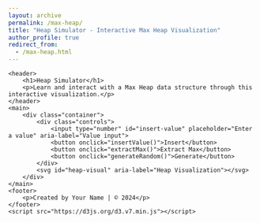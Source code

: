 ```yaml
---
layout: archive
permalink: /max-heap/
title: "Heap Simulator - Interactive Max Heap Visualization"
author_profile: true
redirect_from: 
  - /max-heap.html
---
```


<head>
<style>
        .container {
            background: white;
            border-radius: 8px;
            box-shadow: 0 2px 4px rgba(0,0,0,0.1);
            display: flex;
            flex-wrap: wrap;
            justify-content: space-between;
        }
        .controls {
            display: flex;
            flex-wrap: nowrap;
            justify-content: space-between;
            gap: 1vw;
            width: 100%;
            box-sizing: border-box;
            padding: 1vw;
            border-radius: 8px;
            box-shadow: 0 2px 4px rgba(0,0,0,0.1);
        }
        input, button {
            width: calc((100% - (4 * 1vw)) / 4);
            padding: 1vw;
            margin: 0;
            border: 2px solid #ccc;
            border-radius: 8px;
            font-size: 1rem;
            box-sizing: border-box;
        }
        button {
            background-color: #4CAF50;
            color: white;
            cursor: pointer;
            border: none;
        }
        button:hover {
            background-color: #45a049;
        }
        #heap-visual {
            width: 100%;
            height: 500px;
            margin-bottom: 20px;
        }
        .node {
            fill: #4CAF50;
            stroke: #2E7D32;
            stroke-width: 2;
            transition: all 0.3s;
            fill: white;
        }
        .node-text {
            fill: white;
            text-anchor: middle;
            dominant-baseline: central;
            font-size: 14px;
            pointer-events: none;
            fill: black;
            font-size: 1rem;
        }
        .node.highlight {
            fill: #FFC107;
            stroke: #FFA000;
        }
        .edge {
            stroke: #2E7D32;
            stroke-width: 2;
        }
        @media (max-width: 600px) {
            input, button {
                font-size: 3vw;
                padding: 2vw;
                width: calc((100% - (4 * 2vw)) / 4);
            }
        }
    </style>

    <header>
        <h1>Heap Simulator</h1>
        <p>Learn and interact with a Max Heap data structure through this interactive visualization.</p>
    </header>
    <main>
        <div class="container">
            <div class="controls">
                <input type="number" id="insert-value" placeholder="Enter a value" aria-label="Value input">
                <button onclick="insertValue()">Insert</button>
                <button onclick="extractMax()">Extract Max</button>
                <button onclick="generateRandom()">Generate</button>
            </div>
            <svg id="heap-visual" aria-label="Heap Visualization"></svg>
        </div>
    </main>
    <footer>
        <p>Created by Your Name | © 2024</p>
    </footer>
    <script src="https://d3js.org/d3.v7.min.js"></script>
   
<script>
class MaxHeap {
    constructor() {
        this.heap = [];
    }

    parent(i) { return Math.floor((i - 1) / 2); }
    leftChild(i) { return 2 * i + 1; }
    rightChild(i) { return 2 * i + 2; }

    async swap(i, j) {
        await highlightNodes([i, j]);
        [this.heap[i], this.heap[j]] = [this.heap[j], this.heap[i]];
        await updateVisualization();
        await sleep(500);
    }

    async insert(value) {
        this.heap.push(value);
        await this.heapifyUp(this.heap.length - 1);
    }

    async heapifyUp(i) {
        while (i > 0 && this.heap[this.parent(i)] < this.heap[i]) {
            await this.swap(i, this.parent(i));
            i = this.parent(i);
        }
    }

    async extractMax() {
        if (this.heap.length === 0) return null;
        if (this.heap.length === 1) return this.heap.pop();

        const max = this.heap[0];
        this.heap[0] = this.heap.pop();
        await this.heapifyDown(0);
        return max;
    }

    async heapifyDown(i) {
        let maxIndex = i;
        const left = this.leftChild(i);
        const right = this.rightChild(i);

        if (left < this.heap.length && this.heap[left] > this.heap[maxIndex]) {
            maxIndex = left;
        }
        if (right < this.heap.length && this.heap[right] > this.heap[maxIndex]) {
            maxIndex = right;
        }

        if (i !== maxIndex) {
            await this.swap(i, maxIndex);
            await this.heapifyDown(maxIndex);
        }
    }
}

const radius = 25;
let heap = new MaxHeap();

const svg = d3.select("#heap-visual");

function sleep(ms) {
    return new Promise(resolve => setTimeout(resolve, ms));
}

async function highlightNodes(indices) {
    d3.selectAll(".node").classed("highlight", false);
    indices.forEach(i => {
        d3.select(`#node-${i}`).classed("highlight", true);
    });
    await sleep(500);
}

function calculateNodePosition(index) {
    const level = Math.floor(Math.log2(index + 1));
    const position = index - Math.pow(2, level) + 1;
    const levelWidth = Math.pow(2, level);
    const x = (position + 0.9) * (Math.min(window.innerWidth * 0.9, 800) / (levelWidth + 1));
    const y = (level + 1) * 80;
    return { x, y };
}

async function updateVisualization() {
    svg.selectAll("*").remove();

    // Draw edges first
    for (let i = 0; i < heap.heap.length; i++) {
        const leftChild = heap.leftChild(i);
        const rightChild = heap.rightChild(i);
        const parent = calculateNodePosition(i);

        if (leftChild < heap.heap.length) {
            const child = calculateNodePosition(leftChild);
            svg.append("line")
                .attr("class", "edge")
                .attr("x1", parent.x)
                .attr("y1", parent.y)
                .attr("x2", child.x)
                .attr("y2", child.y);
        }
        if (rightChild < heap.heap.length) {
            const child = calculateNodePosition(rightChild);
            svg.append("line")
                .attr("class", "edge")
                .attr("x1", parent.x)
                .attr("y1", parent.y)
                .attr("x2", child.x)
                .attr("y2", child.y);
        }
    }

    // Draw nodes
    for (let i = 0; i < heap.heap.length; i++) {
        const { x, y } = calculateNodePosition(i);
        
        const g = svg.append("g")
            .attr("transform", `translate(${x},${y})`);
        
        g.append("circle")
            .attr("class", "node")
            .attr("id", `node-${i}`)
            .attr("r", radius);
        
        g.append("text")
            .attr("class", "node-text")
            .text(heap.heap[i]);
    }
}

async function insertValue() {
    const input = document.getElementById("insert-value");
    const value = parseInt(input.value);
    if (!isNaN(value)) {
        await heap.insert(value);
        await updateVisualization();
        input.value = "";
    }
}

async function extractMax() {
    await heap.extractMax();
    await updateVisualization();
}

async function generateRandom() {
    heap = new MaxHeap();
    for (let i = 0; i < 15; i++) {
        await heap.insert(Math.floor(Math.random() * 100));
    }
    await updateVisualization();
}

function resizeSVG() {
        const maxWidth = 800; // SVG için maksimum genişlik
        const width = Math.min(window.innerWidth * 0.9, maxWidth); // Ekranın %90'ı veya maksimum genişlik
        const height = Math.min(window.innerHeight * 0.6, 500); // Ekranın %60'ı veya maksimum yükseklik
        
        // SVG boyutlarını güncelle
        svg.attr("width", width).attr("height", height);
    }

    // Pencere boyutu değiştiğinde yeniden boyutlandır
    window.addEventListener("resize", resizeSVG);

    // İlk yüklemede boyutlandır
    resizeSVG();

updateVisualization();
</script>
